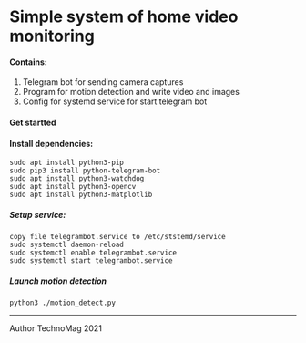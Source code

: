 # Simple system of home video monitoring

#### Contains:
1. Telegram bot for sending camera captures
2. Program for motion detection and write video and images
3. Config for systemd service for start telegram bot

#### Get startted

#### Install dependencies:
```
sudo apt install python3-pip
sudo pip3 install python-telegram-bot
sudo apt install python3-watchdog
sudo apt install python3-opencv
sudo apt install python3-matplotlib
```
 
##### Setup service:
```
copy file telegrambot.service to /etc/ststemd/service
sudo systemctl daemon-reload
sudo systemctl enable telegrambot.service
sudo systemctl start telegrambot.service
```
 
##### Launch motion detection
```
python3 ./motion_detect.py
```
---
Author TechnoMag 2021
